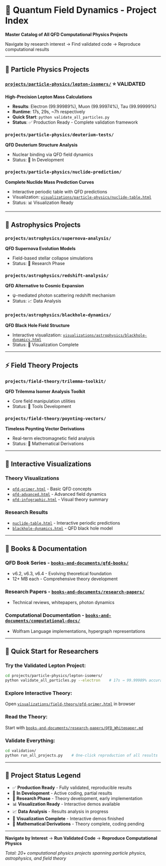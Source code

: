 # 🌌 Quantum Field Dynamics - Project Index

**Master Catalog of All QFD Computational Physics Projects**

Navigate by research interest → Find validated code → Reproduce computational results

---

## 🔬 **Particle Physics Projects**

### [`projects/particle-physics/lepton-isomers/`](projects/particle-physics/lepton-isomers/) ⭐ **VALIDATED**
**High-Precision Lepton Mass Calculations**
- **Results**: Electron (99.99989%), Muon (99.99974%), Tau (99.99999%)
- **Runtime**: 17s, 29s, ~7h respectively
- **Quick Start**: `python validate_all_particles.py`
- **Status**: ✅ Production Ready - Complete validation framework

### `projects/particle-physics/deuterium-tests/`
**QFD Deuterium Structure Analysis**
- Nuclear binding via QFD field dynamics
- Status: 🔧 In Development

### `projects/particle-physics/nuclide-prediction/`
**Complete Nuclide Mass Prediction Curves**
- Interactive periodic table with QFD predictions
- Visualization: [`visualizations/particle-physics/nuclide-table.html`](visualizations/particle-physics/nuclide-table.html)
- Status: 📊 Visualization Ready

---

## 🌌 **Astrophysics Projects**

### `projects/astrophysics/supernova-analysis/`
**QFD Supernova Evolution Models**
- Field-based stellar collapse simulations
- Status: 🔬 Research Phase

### `projects/astrophysics/redshift-analysis/`
**QFD Alternative to Cosmic Expansion**
- ψ-mediated photon scattering redshift mechanism
- Status: 📈 Data Analysis

### `projects/astrophysics/blackhole-dynamics/`
**QFD Black Hole Field Structure**
- Interactive visualization: [`visualizations/astrophysics/blackhole-dynamics.html`](visualizations/astrophysics/blackhole-dynamics.html)
- Status: 🎨 Visualization Complete

---

## ⚡ **Field Theory Projects**

### `projects/field-theory/trilemma-toolkit/`
**QFD Trilemma Isomer Analysis Toolkit**
- Core field manipulation utilities
- Status: 🔧 Tools Development

### `projects/field-theory/poynting-vectors/`
**Timeless Poynting Vector Derivations**
- Real-term electromagnetic field analysis
- Status: 📝 Mathematical Derivations

---

## 🎨 **Interactive Visualizations**

### **Theory Visualizations**
- [`qfd-primer.html`](visualizations/field-theory/qfd-primer.html) - Basic QFD concepts
- [`qfd-advanced.html`](visualizations/field-theory/qfd-advanced.html) - Advanced field dynamics
- [`qfd-infographic.html`](visualizations/field-theory/qfd-infographic.html) - Visual theory summary

### **Research Results**
- [`nuclide-table.html`](visualizations/particle-physics/nuclide-table.html) - Interactive periodic predictions
- [`blackhole-dynamics.html`](visualizations/astrophysics/blackhole-dynamics.html) - QFD black hole model

---

## 📖 **Books & Documentation**

### **QFD Book Series** - [`books-and-documents/qfd-books/`](books-and-documents/qfd-books/)
- v6.2, v6.3, v6.4 - Evolving theoretical foundation
- 12+ MB each - Comprehensive theory development

### **Research Papers** - [`books-and-documents/research-papers/`](books-and-documents/research-papers/)
- Technical reviews, whitepapers, photon dynamics

### **Computational Documentation** - [`books-and-documents/computational-docs/`](books-and-documents/computational-docs/)
- Wolfram Language implementations, hypergraph representations

---

## 🚀 **Quick Start for Researchers**

### **Try the Validated Lepton Project:**
```bash
cd projects/particle-physics/lepton-isomers/
python validate_all_particles.py --electron    # 17s → 99.99989% accuracy
```

### **Explore Interactive Theory:**
Open [`visualizations/field-theory/qfd-primer.html`](visualizations/field-theory/qfd-primer.html) in browser

### **Read the Theory:**
Start with [`books-and-documents/research-papers/QFD_Whitepaper.md`](books-and-documents/research-papers/QFD_Whitepaper.md)

### **Validate Everything:**
```bash
cd validation/
python run_all_projects.py    # One-click reproduction of all results
```

---

## 🎯 **Project Status Legend**
- ✅ **Production Ready** - Fully validated, reproducible results
- 🔧 **In Development** - Active coding, partial results
- 🔬 **Research Phase** - Theory development, early implementation
- 📊 **Visualization Ready** - Interactive demos available
- 📈 **Data Analysis** - Results analysis in progress
- 🎨 **Visualization Complete** - Interactive demos finished
- 📝 **Mathematical Derivations** - Theory complete, coding pending

---

**Navigate by Interest** → **Run Validated Code** → **Reproduce Computational Physics**

*Total: 20+ computational physics projects spanning particle physics, astrophysics, and field theory*